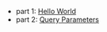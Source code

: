 
- part 1: [Hello World](doc/01-hello-world.md)
- part 2: [Query Parameters](doc/02-query-parameters.md)
